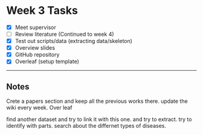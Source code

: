 # Week 3 Tasks

- [x] Meet supervisor
- [ ] Review literature (Continued to week 4)
- [x] Test out scripts/data (extracting data/skeleton)
- [x] Overview slides
- [x] GitHub repository
- [x] Overleaf (setup template)

---

## Notes
Crete a papers section and keep all the previous works there.
update the wiki every week.
Over leaf

find another dataset and try to link it with this one. 
and try to extract.
 try to identify with parts.
 search about the differnet types of diseases.

